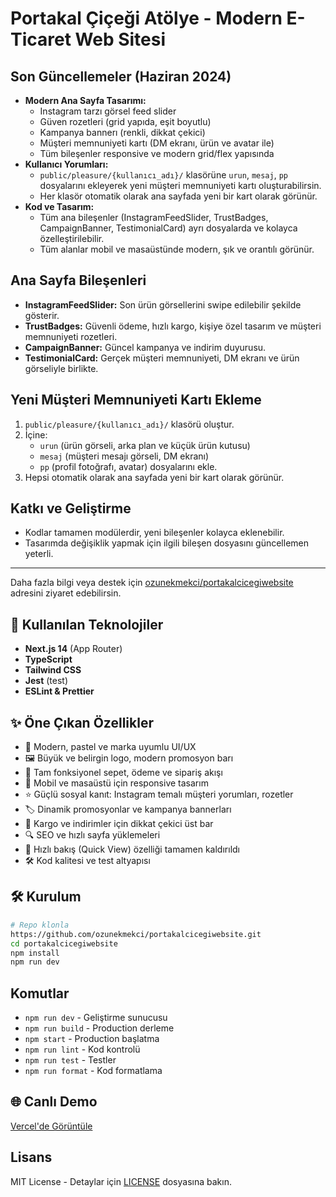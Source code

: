 # Portakal Çiçeği Atölye - Modern E-Ticaret Web Sitesi

## Son Güncellemeler (Haziran 2024)

- **Modern Ana Sayfa Tasarımı:**
  - Instagram tarzı görsel feed slider
  - Güven rozetleri (grid yapıda, eşit boyutlu)
  - Kampanya bannerı (renkli, dikkat çekici)
  - Müşteri memnuniyeti kartı (DM ekranı, ürün ve avatar ile)
  - Tüm bileşenler responsive ve modern grid/flex yapısında
- **Kullanıcı Yorumları:**
  - `public/pleasure/{kullanıcı_adı}/` klasörüne `urun`, `mesaj`, `pp` dosyalarını ekleyerek yeni müşteri memnuniyeti kartı oluşturabilirsin.
  - Her klasör otomatik olarak ana sayfada yeni bir kart olarak görünür.
- **Kod ve Tasarım:**
  - Tüm ana bileşenler (InstagramFeedSlider, TrustBadges, CampaignBanner, TestimonialCard) ayrı dosyalarda ve kolayca özelleştirilebilir.
  - Tüm alanlar mobil ve masaüstünde modern, şık ve orantılı görünür.

## Ana Sayfa Bileşenleri
- **InstagramFeedSlider:** Son ürün görsellerini swipe edilebilir şekilde gösterir.
- **TrustBadges:** Güvenli ödeme, hızlı kargo, kişiye özel tasarım ve müşteri memnuniyeti rozetleri.
- **CampaignBanner:** Güncel kampanya ve indirim duyurusu.
- **TestimonialCard:** Gerçek müşteri memnuniyeti, DM ekranı ve ürün görseliyle birlikte.

## Yeni Müşteri Memnuniyeti Kartı Ekleme
1. `public/pleasure/{kullanıcı_adı}/` klasörü oluştur.
2. İçine:
   - `urun` (ürün görseli, arka plan ve küçük ürün kutusu)
   - `mesaj` (müşteri mesajı görseli, DM ekranı)
   - `pp` (profil fotoğrafı, avatar)
   dosyalarını ekle.
3. Hepsi otomatik olarak ana sayfada yeni bir kart olarak görünür.

## Katkı ve Geliştirme
- Kodlar tamamen modülerdir, yeni bileşenler kolayca eklenebilir.
- Tasarımda değişiklik yapmak için ilgili bileşen dosyasını güncellemen yeterli.

---
Daha fazla bilgi veya destek için [ozunekmekci/portakalcicegiwebsite](https://github.com/ozunekmekci/portakalcicegiwebsite) adresini ziyaret edebilirsin.

## 🚀 Kullanılan Teknolojiler

- **Next.js 14** (App Router)
- **TypeScript**
- **Tailwind CSS**
- **Jest** (test)
- **ESLint & Prettier**

## ✨ Öne Çıkan Özellikler

- 🎨 Modern, pastel ve marka uyumlu UI/UX
- 🖼️ Büyük ve belirgin logo, modern promosyon barı
- 🛒 Tam fonksiyonel sepet, ödeme ve sipariş akışı
- 📱 Mobil ve masaüstü için responsive tasarım
- ⭐ Güçlü sosyal kanıt: Instagram temalı müşteri yorumları, rozetler
- 🏷️ Dinamik promosyonlar ve kampanya bannerları
- 🚚 Kargo ve indirimler için dikkat çekici üst bar
- 🔍 SEO ve hızlı sayfa yüklemeleri
- 🧹 Hızlı bakış (Quick View) özelliği tamamen kaldırıldı
- 🛠️ Kod kalitesi ve test altyapısı

## 🛠️ Kurulum

```bash
# Repo klonla
https://github.com/ozunekmekci/portakalcicegiwebsite.git
cd portakalcicegiwebsite
npm install
npm run dev
```

## Komutlar
- `npm run dev` - Geliştirme sunucusu
- `npm run build` - Production derleme
- `npm start` - Production başlatma
- `npm run lint` - Kod kontrolü
- `npm run test` - Testler
- `npm run format` - Kod formatlama

## 🌐 Canlı Demo
[Vercel'de Görüntüle](https://portakalcicegiwebsite.vercel.app)

## Lisans
MIT License - Detaylar için [LICENSE](LICENSE) dosyasına bakın.
